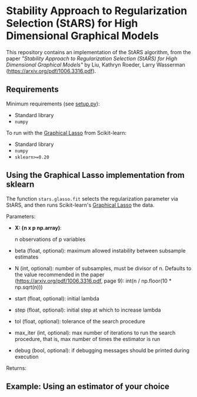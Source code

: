 # Stability Approach to Regularization Selection (StARS) for High Dimensional Graphical Models

This repository contains an implementation of the StARS algorithm, from the paper *"Stability Approach to Regularization Selection (StARS) for High Dimensional Graphical Models"* by Liu, Kathryn Roeder, Larry Wasserman (https://arxiv.org/pdf/1006.3316.pdf).

## Requirements

Minimum requirements (see [setup.py](setup.py)):

- Standard library
- `numpy`

To run with the [Graphical Lasso](https://scikit-learn.org/stable/modules/generated/sklearn.covariance.GraphicalLasso.html) from Scikit-learn:
- Standard library
- `numpy`
- `sklearn>=0.20`

## Using the Graphical Lasso implementation from sklearn

The function `stars.glasso.fit` selects the regularization parameter via StARS, and then runs Scikit-learn's [Graphical Lasso](https://scikit-learn.org/stable/modules/generated/sklearn.covariance.GraphicalLasso.html) the data.

Parameters:

- **X: (n x p np.array)**:
 
   n observations of p variables

- beta (float, optional): maximum allowed instability between subsample estimates
- N (int, optional): number of subsamples, must be divisor of n. Defaults to the value recommended in the paper (https://arxiv.org/pdf/1006.3316.pdf, page 9): int(n / np.floor(10 * np.sqrt(n)))
- start (float, optional): initial lambda
- step (float, optional): initial step at which to increase lambda
- tol (float, optional): tolerance of the search procedure
- max_iter (int, optional): max number of iterations to run the search procedure, that is, max number of times the estimator is run
- debug (bool, optional): if debugging messages should be printed during execution

Returns:

## Example: Using an estimator of your choice

